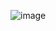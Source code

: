 ![image](https://github.com/yamuna-FSD-Developer/Bootstrap/assets/150881590/5bbe0dc3-7db0-4887-b981-02a81799e1ee)
